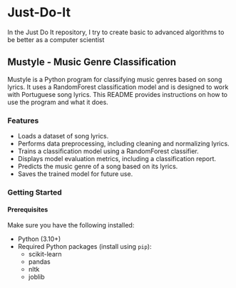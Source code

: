 # Just-Do-It
In the Just Do It repository, I try to create basic to advanced algorithms to be better as a computer scientist



## Mustyle - Music Genre Classification

Mustyle is a Python program for classifying music genres based on song lyrics. It uses a RandomForest classification model and is designed to work with Portuguese song lyrics. This README provides instructions on how to use the program and what it does.

### Features

- Loads a dataset of song lyrics.
- Performs data preprocessing, including cleaning and normalizing lyrics.
- Trains a classification model using a RandomForest classifier.
- Displays model evaluation metrics, including a classification report.
- Predicts the music genre of a song based on its lyrics.
- Saves the trained model for future use.

### Getting Started

#### Prerequisites

Make sure you have the following installed:

- Python (3.10+)
- Required Python packages (install using `pip`):
  - scikit-learn
  - pandas
  - nltk
  - joblib